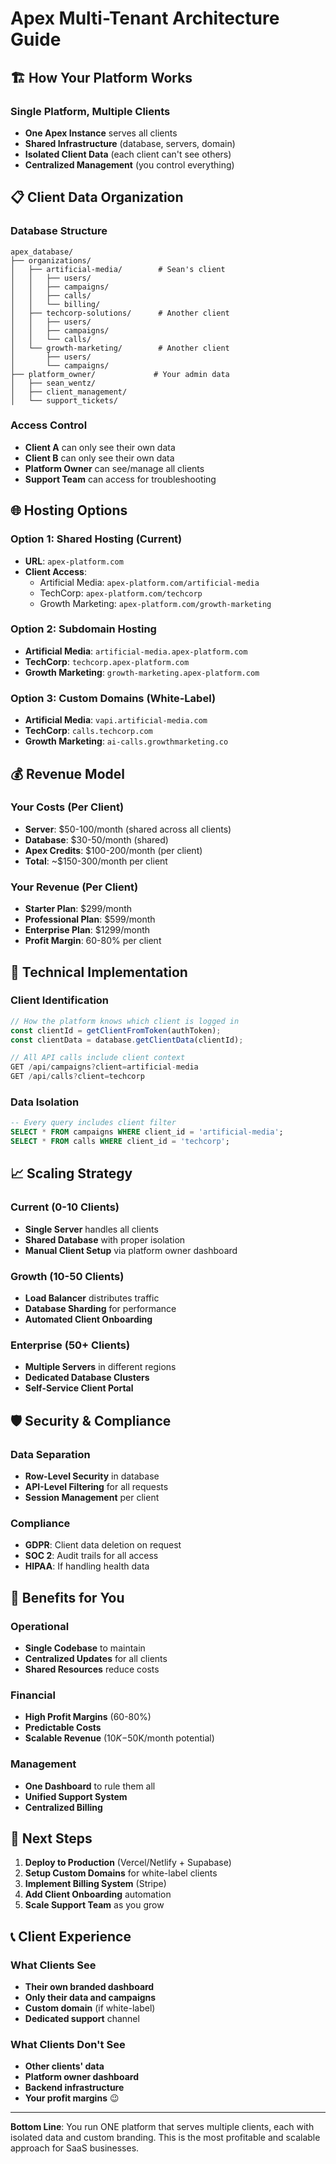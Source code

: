# Apex Multi-Tenant Architecture Guide

## 🏗️ **How Your Platform Works**

### **Single Platform, Multiple Clients**

- **One Apex Instance** serves all clients
- **Shared Infrastructure** (database, servers, domain)
- **Isolated Client Data** (each client can't see others)
- **Centralized Management** (you control everything)

## 📋 **Client Data Organization**

### **Database Structure**

```
apex_database/
├── organizations/
│   ├── artificial-media/        # Sean's client
│   │   ├── users/
│   │   ├── campaigns/
│   │   ├── calls/
│   │   └── billing/
│   ├── techcorp-solutions/      # Another client
│   │   ├── users/
│   │   ├── campaigns/
│   │   └── calls/
│   └── growth-marketing/        # Another client
│       ├── users/
│       └── campaigns/
├── platform_owner/             # Your admin data
│   ├── sean_wentz/
│   ├── client_management/
│   └── support_tickets/
```

### **Access Control**

- **Client A** can only see their own data
- **Client B** can only see their own data
- **Platform Owner** can see/manage all clients
- **Support Team** can access for troubleshooting

## 🌐 **Hosting Options**

### **Option 1: Shared Hosting (Current)**

- **URL**: `apex-platform.com`
- **Client Access**:
  - Artificial Media: `apex-platform.com/artificial-media`
  - TechCorp: `apex-platform.com/techcorp`
  - Growth Marketing: `apex-platform.com/growth-marketing`

### **Option 2: Subdomain Hosting**

- **Artificial Media**: `artificial-media.apex-platform.com`
- **TechCorp**: `techcorp.apex-platform.com`
- **Growth Marketing**: `growth-marketing.apex-platform.com`

### **Option 3: Custom Domains (White-Label)**

- **Artificial Media**: `vapi.artificial-media.com`
- **TechCorp**: `calls.techcorp.com`
- **Growth Marketing**: `ai-calls.growthmarketing.co`

## 💰 **Revenue Model**

### **Your Costs (Per Client)**

- **Server**: $50-100/month (shared across all clients)
- **Database**: $30-50/month (shared)
- **Apex Credits**: $100-200/month (per client)
- **Total**: ~$150-300/month per client

### **Your Revenue (Per Client)**

- **Starter Plan**: $299/month
- **Professional Plan**: $599/month
- **Enterprise Plan**: $1299/month
- **Profit Margin**: 60-80% per client

## 🔧 **Technical Implementation**

### **Client Identification**

```javascript
// How the platform knows which client is logged in
const clientId = getClientFromToken(authToken);
const clientData = database.getClientData(clientId);

// All API calls include client context
GET /api/campaigns?client=artificial-media
GET /api/calls?client=techcorp
```

### **Data Isolation**

```sql
-- Every query includes client filter
SELECT * FROM campaigns WHERE client_id = 'artificial-media';
SELECT * FROM calls WHERE client_id = 'techcorp';
```

## 📈 **Scaling Strategy**

### **Current (0-10 Clients)**

- **Single Server** handles all clients
- **Shared Database** with proper isolation
- **Manual Client Setup** via platform owner dashboard

### **Growth (10-50 Clients)**

- **Load Balancer** distributes traffic
- **Database Sharding** for performance
- **Automated Client Onboarding**

### **Enterprise (50+ Clients)**

- **Multiple Servers** in different regions
- **Dedicated Database Clusters**
- **Self-Service Client Portal**

## 🛡️ **Security & Compliance**

### **Data Separation**

- **Row-Level Security** in database
- **API-Level Filtering** for all requests
- **Session Management** per client

### **Compliance**

- **GDPR**: Client data deletion on request
- **SOC 2**: Audit trails for all access
- **HIPAA**: If handling health data

## 🎯 **Benefits for You**

### **Operational**

- **Single Codebase** to maintain
- **Centralized Updates** for all clients
- **Shared Resources** reduce costs

### **Financial**

- **High Profit Margins** (60-80%)
- **Predictable Costs**
- **Scalable Revenue** ($10K-$50K/month potential)

### **Management**

- **One Dashboard** to rule them all
- **Unified Support System**
- **Centralized Billing**

## 🚀 **Next Steps**

1. **Deploy to Production** (Vercel/Netlify + Supabase)
2. **Setup Custom Domains** for white-label clients
3. **Implement Billing System** (Stripe)
4. **Add Client Onboarding** automation
5. **Scale Support Team** as you grow

## 📞 **Client Experience**

### **What Clients See**

- **Their own branded dashboard**
- **Only their data and campaigns**
- **Custom domain** (if white-label)
- **Dedicated support** channel

### **What Clients Don't See**

- **Other clients' data**
- **Platform owner dashboard**
- **Backend infrastructure**
- **Your profit margins** 😉

---

**Bottom Line**: You run ONE platform that serves multiple clients, each with isolated data and custom branding. This is the most profitable and scalable approach for SaaS businesses.
